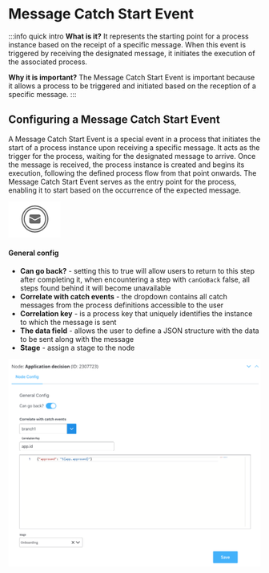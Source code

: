 # Message Catch Start Event

:::info quick intro
**What is it?** It represents the starting point for a process instance based on the receipt of a specific message. When this event is triggered by receiving the designated message, it initiates the execution of the associated process.

**Why it is important?** The Message Catch Start Event is important because it allows a process to be triggered and initiated based on the reception of a specific message.
:::

## Configuring a Message Catch Start Event

A Message Catch Start Event is a special event in a process that initiates the start of a process instance upon receiving a specific message. It acts as the trigger for the process, waiting for the designated message to arrive. Once the message is received, the process instance is created and begins its execution, following the defined process flow from that point onwards. The Message Catch Start Event serves as the entry point for the process, enabling it to start based on the occurrence of the expected message.

![](../img/throw_message_event.png#center)

#### General config

* **Can go back?** - setting this to true will allow users to return to this step after completing it, when encountering a step with `canGoBack` false, all steps found behind it will become unavailable
* **Correlate with catch events** - the dropdown contains all catch messages from the process definitions accessible to the user
* **Correlation key** - is a process key that uniquely identifies the instance to which the message is sent
* **The data field** - allows the user to define a JSON structure with the data to be sent along with the message
* **Stage** - assign a stage to the node

![](../img/message_throw_interm_config.png)




